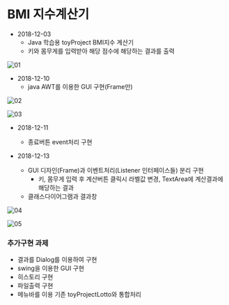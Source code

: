 # BMI 지수계산기

* 2018-12-03
  * Java 학습용 toyProject BMI지수 계산기
  * 키와 몸무게를 입력받아 해당 점수에 해당하는 결과를 출력

![01](https://github.com/younggeun0/younggeun0.github.io/blob/master/_posts/img/toyProjects/bmi01.PNG?raw=true)

* 2018-12-10
  * java AWT를 이용한 GUI 구현(Frame만)
 
![02](https://github.com/younggeun0/younggeun0.github.io/blob/master/_posts/img/toyProjects/bmi02.png?raw=true)

![03](https://github.com/younggeun0/younggeun0.github.io/blob/master/_posts/img/toyProjects/bmi03.png?raw=true)

* 2018-12-11
  * 종료버튼 event처리 구현

* 2018-12-13
  * GUI 디자인(Frame)과 이벤트처리(Listener 인터페이스들) 분리 구현
    * 키, 몸무게 입력 후 계산버튼 클릭시 라벨값 변경, TextArea에 계산결과에 해당하는 결과 
  * 클래스다이어그램과 결과창
  
![04](https://github.com/younggeun0/younggeun0.github.io/blob/master/_posts/img/toyProjects/bmi04.png)

![05](https://github.com/younggeun0/younggeun0.github.io/blob/master/_posts/img/toyProjects/bmi05.png)


### 추가구현 과제
* 결과를 Dialog를 이용하여 구현
* swing을 이용한 GUI 구현 
* 히스토리 구현
* 파일출력 구현
* 메뉴바를 이용 기존 toyProjectLotto와 통합처리

